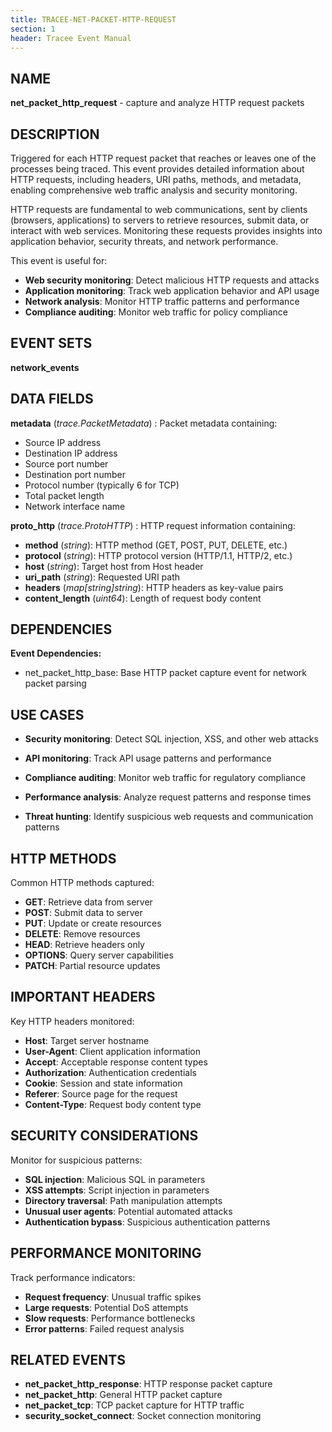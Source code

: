 ```yaml
---
title: TRACEE-NET-PACKET-HTTP-REQUEST
section: 1
header: Tracee Event Manual
---
```


## NAME

**net_packet_http_request** - capture and analyze HTTP request packets

## DESCRIPTION

Triggered for each HTTP request packet that reaches or leaves one of the processes being traced. This event provides detailed information about HTTP requests, including headers, URI paths, methods, and metadata, enabling comprehensive web traffic analysis and security monitoring.

HTTP requests are fundamental to web communications, sent by clients (browsers, applications) to servers to retrieve resources, submit data, or interact with web services. Monitoring these requests provides insights into application behavior, security threats, and network performance.

This event is useful for:

- **Web security monitoring**: Detect malicious HTTP requests and attacks
- **Application monitoring**: Track web application behavior and API usage
- **Network analysis**: Monitor HTTP traffic patterns and performance
- **Compliance auditing**: Monitor web traffic for policy compliance

## EVENT SETS

**network_events**

## DATA FIELDS

**metadata** (*trace.PacketMetadata*)
: Packet metadata containing:
  - Source IP address
  - Destination IP address
  - Source port number
  - Destination port number
  - Protocol number (typically 6 for TCP)
  - Total packet length
  - Network interface name

**proto_http** (*trace.ProtoHTTP*)
: HTTP request information containing:
  - **method** (*string*): HTTP method (GET, POST, PUT, DELETE, etc.)
  - **protocol** (*string*): HTTP protocol version (HTTP/1.1, HTTP/2, etc.)
  - **host** (*string*): Target host from Host header
  - **uri_path** (*string*): Requested URI path
  - **headers** (*map[string]string*): HTTP headers as key-value pairs
  - **content_length** (*uint64*): Length of request body content

## DEPENDENCIES

**Event Dependencies:**

- net_packet_http_base: Base HTTP packet capture event for network packet parsing

## USE CASES

- **Security monitoring**: Detect SQL injection, XSS, and other web attacks

- **API monitoring**: Track API usage patterns and performance

- **Compliance auditing**: Monitor web traffic for regulatory compliance

- **Performance analysis**: Analyze request patterns and response times

- **Threat hunting**: Identify suspicious web requests and communication patterns

## HTTP METHODS

Common HTTP methods captured:

- **GET**: Retrieve data from server
- **POST**: Submit data to server
- **PUT**: Update or create resources
- **DELETE**: Remove resources
- **HEAD**: Retrieve headers only
- **OPTIONS**: Query server capabilities
- **PATCH**: Partial resource updates

## IMPORTANT HEADERS

Key HTTP headers monitored:

- **Host**: Target server hostname
- **User-Agent**: Client application information
- **Accept**: Acceptable response content types
- **Authorization**: Authentication credentials
- **Cookie**: Session and state information
- **Referer**: Source page for the request
- **Content-Type**: Request body content type

## SECURITY CONSIDERATIONS

Monitor for suspicious patterns:

- **SQL injection**: Malicious SQL in parameters
- **XSS attempts**: Script injection in parameters
- **Directory traversal**: Path manipulation attempts
- **Unusual user agents**: Potential automated attacks
- **Authentication bypass**: Suspicious authentication patterns

## PERFORMANCE MONITORING

Track performance indicators:

- **Request frequency**: Unusual traffic spikes
- **Large requests**: Potential DoS attempts
- **Slow requests**: Performance bottlenecks
- **Error patterns**: Failed request analysis

## RELATED EVENTS

- **net_packet_http_response**: HTTP response packet capture
- **net_packet_http**: General HTTP packet capture
- **net_packet_tcp**: TCP packet capture for HTTP traffic
- **security_socket_connect**: Socket connection monitoring